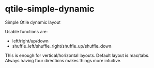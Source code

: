 # qtile-simple-dynamic
Simple Qtile dynamic layout

Usable functions are:
- left/right/up/down
- shuffle_left/shuffle_right/shuffle_up/shuffle_down

This is enough for vertical/horizontal layouts.
Default layout is max/tabs.
Always having four directions makes things more intuitive.
